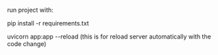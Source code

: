 run project with:

pip install -r requirements.txt

uvicorn app:app --reload (this is for reload server automatically with the code change)